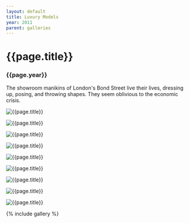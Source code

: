 ```yaml
---
layout: default
title: Luxury Models
year: 2011
parent: galleries
---
```


# {{page.title}}

### {{page.year}}

The showroom manikins of London's Bond Street live their lives, dressing up, posing, and throwing shapes. They seem oblivious to the economic crisis.


![{{page.title}}](luxury-models-01.webp "{{page.title}}")

![{{page.title}}](luxury-models-02.webp "{{page.title}}")

![{{page.title}}](luxury-models-03.webp "{{page.title}}")

![{{page.title}}](luxury-models-04.webp "{{page.title}}")

![{{page.title}}](luxury-models-05.webp "{{page.title}}")

![{{page.title}}](luxury-models-06.webp "{{page.title}}")

![{{page.title}}](luxury-models-07.webpp "{{page.title}}")

![{{page.title}}](luxury-models-08.webp "{{page.title}}")

![{{page.title}}](luxury-models-09.webp "{{page.title}}")

{% include gallery %}